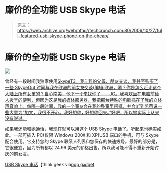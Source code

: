 # 廉价的全功能 USB Skype 电话

> 原文：<https://web.archive.org/web/http://techcrunch.com:80/2006/10/27/full-featured-usb-skype-phone-on-the-cheap/>

# 廉价的全功能 USB Skype 电话

![](img/4fe8674f436836205fc4763644769a80.png)

曾经有一段时间我独家使用[SkypeT3。我与我的父母、朋友交谈，我甚至购买了一些 SkypeOut 时间与我在欧洲的前女友交谈(编辑:欧洲，嗯？你是怎么赶走这个大陆上所有女孩的？当心南美，他下一个来找你了——JG。我喜欢坐在电脑前给人拨号的便利，但因为这是我的媒体服务器，我把那台特殊的电脑插在了我的立体声音响上。每隔一段时间，我的一个室友会在我的卧室里闲逛，并会听到凯蒂说一些大意为“加文，我很不开心。我好想你，好想你回来。”好吧，所以她实际上从来没有说过。](https://web.archive.org/web/20201124152145/https://crunchbase.com/organization/skype)

如果我还能和她通话，我现在就可以用这个 USB Skype 电话了。听起来也确实如此。一部可插入 PC(仅限 Windows 2000 和 XP)USB 端口的手机，可与 Skype 配合使用。它支持您的 Skype 联系人列表和您保存的快速拨号。最好的部分是，它很便宜，因为所有都以 24.99 美元的价格出售，所以我可能不得不重新开始讨厌的前女友。

[USB Skype 电话](https://web.archive.org/web/20201124152145/http://www.thinkgeek.com/computing/avcards/8837/)【think geek via[pop gadget](https://web.archive.org/web/20201124152145/http://www.popgadget.net/2006/10/skype_me_the_us.php)